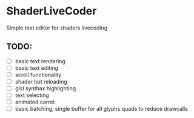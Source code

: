 # ShaderLiveCoder
Simple text editor for shaders livecoding

## TODO:
- [ ] basic text rendering 
- [ ] basic text editing
- [ ] scroll functionality
- [ ] shader hot reloading
- [ ] glsl synthax highlighting
- [ ] text selecting
- [ ] animated carret
- [ ] basic batching, single buffer for all glyphs quads to reduce drawcalls
